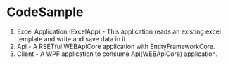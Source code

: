 # CodeSample
1. Excel Application (ExcelApp) - This application reads an existing excel template and write and save data in it.
2. Api - A RSETful WEBApiCore application with EntityFrameworkCore.
3. Client - A WPF application to consume Api(WEBApiCore) application. 
